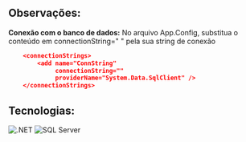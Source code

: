 ## Observações:
 <b>Conexão com o banco de dados:</b> No arquivo App.Config, substitua o conteúdo em connectionString=" " pela sua string de conexão
````json
	<connectionStrings>
		<add name="ConnString"
			 connectionString=""
			 providerName="System.Data.SqlClient" />
	</connectionStrings>
````
## Tecnologias:

![.NET](https://img.shields.io/badge/.NET-5C2D91?style=for-the-badge&logo=.net&logoColor=white)
![SQL Server](https://img.shields.io/badge/Microsoft%20SQL%20Server-CC2927?style=for-the-badge&logo=microsoft%20sql%20server&logoColor=white)

